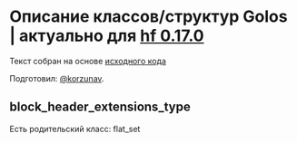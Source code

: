 # Описание классов/структур Golos | актуально для [hf 0.17.0](https://github.com/GolosChain/golos/releases/tag/v0.17.0)
Текст собран на основе [исходного кода](https://github.com/GolosChain/golos/tree/master/libraries/protocol/include/golos/protocol/base.hpp)

Подготовил: [@korzunav](https://golos.io/@korzunav).

## block_header_extensions_type

Есть родительский класс: flat_set

